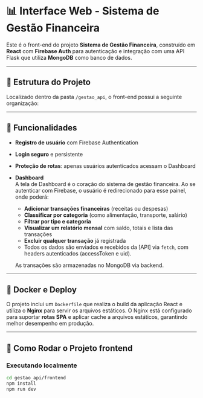 # 📊 Interface Web - Sistema de Gestão Financeira

Este é o front-end do projeto **Sistema de Gestão Financeira**, construído em **React** com **Firebase Auth** para autenticação e integração com uma API Flask que utiliza **MongoDB** como banco de dados.

---

## 📁 Estrutura do Projeto

Localizado dentro da pasta `/gestao_api`, o front-end possui a seguinte organização:

---

## 🚀 Funcionalidades

- **Registro de usuário** com Firebase Authentication  
- **Login seguro** e persistente  
- **Proteção de rotas**: apenas usuários autenticados acessam o Dashboard  
- **Dashboard**  
   A tela de Dashboard é o coração do sistema de gestão financeira. Ao se autenticar com Firebase, o usuário é redirecionado para esse painel, onde poderá:

  - **Adicionar transações financeiras** (receitas ou despesas)  
  - **Classificar por categoria** (como alimentação, transporte, salário)  
  - **Filtrar por tipo e categoria**  
  - **Visualizar um relatório mensal** com saldo, totais e lista das transações  
  - **Excluir qualquer transação** já registrada  
  - Todos os dados são enviados e recebidos da [API] via `fetch`, com headers autenticados (accessToken e uid).  

   As transações são armazenadas no MongoDB via backend.

---

## 🐳 Docker e Deploy

O projeto inclui um `Dockerfile` que realiza o build da aplicação React e utiliza o **Nginx** para servir os arquivos estáticos. O Nginx está configurado para suportar **rotas SPA** e aplicar cache a arquivos estáticos, garantindo melhor desempenho em produção.

---

## 🔧 Como Rodar o Projeto frontend

### Executando localmente

```bash
cd gestao_api/frontend
npm install
npm run dev
